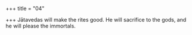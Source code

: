 +++
title = "04"

+++
Jātavedas will make the rites good. He will sacrifice to the gods, and he  will please the immortals.  